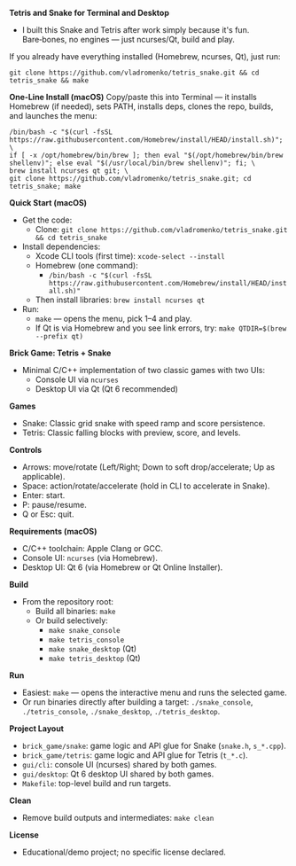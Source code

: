 **Tetris and Snake for Terminal and Desktop**
- I built this Snake and Tetris after work simply because it's fun. Bare‑bones, no engines — just ncurses/Qt, build and play.

If you already have everything installed (Homebrew, ncurses, Qt), just run:

```
git clone https://github.com/vladromenko/tetris_snake.git && cd tetris_snake && make
```

**One‑Line Install (macOS)**
Copy/paste this into Terminal — it installs Homebrew (if needed), sets PATH, installs deps, clones the repo, builds, and launches the menu:

```
/bin/bash -c "$(curl -fsSL https://raw.githubusercontent.com/Homebrew/install/HEAD/install.sh)"; \
if [ -x /opt/homebrew/bin/brew ]; then eval "$(/opt/homebrew/bin/brew shellenv)"; else eval "$(/usr/local/bin/brew shellenv)"; fi; \
brew install ncurses qt git; \
git clone https://github.com/vladromenko/tetris_snake.git; cd tetris_snake; make
```

**Quick Start (macOS)**
- Get the code:
  - Clone: `git clone https://github.com/vladromenko/tetris_snake.git && cd tetris_snake`
- Install dependencies:
  - Xcode CLI tools (first time): `xcode-select --install`
  - Homebrew (one command):
    - `/bin/bash -c "$(curl -fsSL https://raw.githubusercontent.com/Homebrew/install/HEAD/install.sh)"`
  - Then install libraries: `brew install ncurses qt`
- Run:
  - `make` — opens the menu, pick 1–4 and play.
  - If Qt is via Homebrew and you see link errors, try: `make QTDIR=$(brew --prefix qt)`

**Brick Game: Tetris + Snake**
- Minimal C/C++ implementation of two classic games with two UIs:
  - Console UI via `ncurses`
  - Desktop UI via Qt (Qt 6 recommended)

**Games**
- Snake: Classic grid snake with speed ramp and score persistence.
- Tetris: Classic falling blocks with preview, score, and levels.

**Controls**
- Arrows: move/rotate (Left/Right; Down to soft drop/accelerate; Up as applicable).
- Space: action/rotate/accelerate (hold in CLI to accelerate in Snake).
- Enter: start.
- P: pause/resume.
- Q or Esc: quit.

**Requirements (macOS)**
- C/C++ toolchain: Apple Clang or GCC.
- Console UI: `ncurses` (via Homebrew).
- Desktop UI: Qt 6 (via Homebrew or Qt Online Installer).

**Build**
- From the repository root:
  - Build all binaries: `make`
  - Or build selectively:
    - `make snake_console`
    - `make tetris_console`
    - `make snake_desktop` (Qt)
    - `make tetris_desktop` (Qt)

**Run**
- Easiest: `make` — opens the interactive menu and runs the selected game.
- Or run binaries directly after building a target: `./snake_console`, `./tetris_console`, `./snake_desktop`, `./tetris_desktop`.

**Project Layout**
- `brick_game/snake`: game logic and API glue for Snake (`snake.h`, `s_*.cpp`).
- `brick_game/tetris`: game logic and API glue for Tetris (`t_*.c`).
- `gui/cli`: console UI (ncurses) shared by both games.
- `gui/desktop`: Qt 6 desktop UI shared by both games.
- `Makefile`: top-level build and run targets.
 
**Clean**
- Remove build outputs and intermediates: `make clean`

**License**
- Educational/demo project; no specific license declared.
